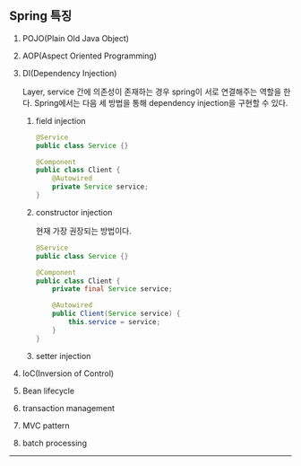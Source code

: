 ## Spring 특징

1. POJO(Plain Old Java Object)

2. AOP(Aspect Oriented Programming)

3. DI(Dependency Injection)

   Layer, service 간에 의존성이 존재하는 경우 spring이 서로 연결해주는 역할을 한다. Spring에서는 다음 세 방법을 통해 dependency injection을 구현할 수 있다.

   1. field injection

      ```java
      @Service
      public class Service {}

      @Component
      public class Client {
          @Autowired
          private Service service;
      }
      ```

   2. constructor injection

      현재 가장 권장되는 방법이다.

      ```java
      @Service
      public class Service {}

      @Component
      public class Client {
          private final Service service;

          @Autowired
          public Client(Service service) {
              this.service = service;
          }
      }
      ```

   3. setter injection

4. IoC(Inversion of Control)

5. Bean lifecycle

6. transaction management

7. MVC pattern

8. batch processing

---
